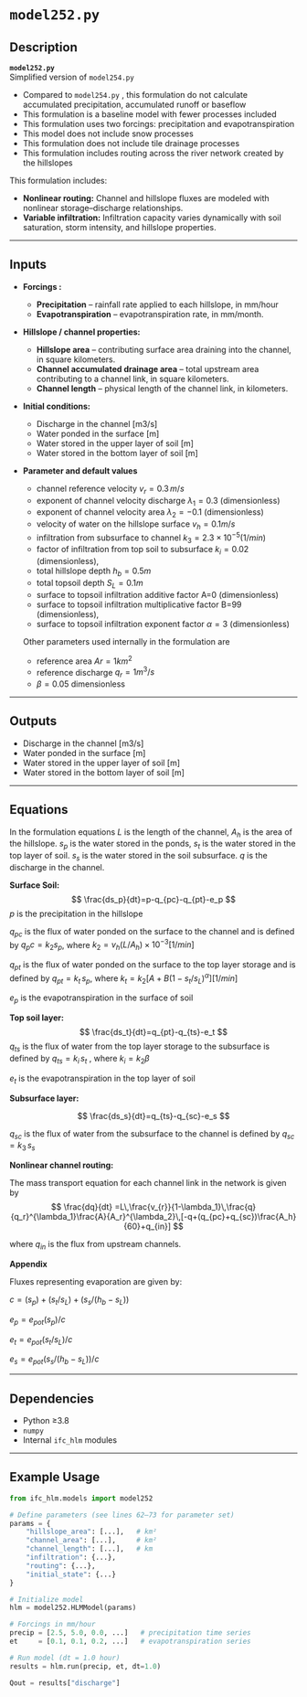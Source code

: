 # `model252.py` 

## Description
**`model252.py`**  
Simplified version of `model254.py`
- Compared to `model254.py` , this formulation do not calculate accumulated precipitation, accumulated runoff or baseflow
- This formulation is a baseline model with fewer processes included
- This formulation uses two forcings: precipitation and evapotranspiration
- This model does not include snow processes
- This formulation does not include tile drainage processes
- This formulation includes routing across the river network created by the hillslopes

This formulation includes:

- **Nonlinear routing:** Channel and hillslope fluxes are modeled with nonlinear storage–discharge relationships.  
- **Variable infiltration:** Infiltration capacity varies dynamically with soil saturation, storm intensity, and hillslope properties.  

---

## Inputs

- **Forcings :**
  - **Precipitation** – rainfall rate applied to each hillslope, in mm/hour  
  - **Evapotranspiration** – evapotranspiration rate, in mm/month.  

- **Hillslope / channel properties:**
  - **Hillslope area** – contributing surface area draining into the channel, in square kilometers.
  - **Channel accumulated drainage area** – total upstream area contributing to a channel link, in square kilometers.  
  - **Channel length** – physical length of the channel link, in kilometers.  

- **Initial conditions:**
  - Discharge in the channel [m3/s]  
  - Water ponded in the surface [m]
  - Water stored in the upper layer of soil [m]
  - Water stored in the bottom layer of soil [m]   

- **Parameter and default values**

    - channel reference velocity $v_r=0.3\,m/s$
    -  exponent of channel velocity discharge $\lambda_1=0.3$  (dimensionless)
    -  exponent of channel velocity area $\lambda_2=-0.1$  (dimensionless)
    - velocity of water on the hillslope surface $v_h=0.1m/s$
    - infiltration from subsurface to channel $k_3=2.3\times10^{-5}(1/min)$
    - factor of infiltration from top soil to subsurface $k_i=0.02$ (dimensionless),
    - total hillslope depth $h_b=0.5m$
    - total topsoil depth $S_L = 0.1m$
    - surface to topsoil infiltration additive factor A=0 (dimensionless)
    - surface to topsoil infiltration multiplicative factor B=99 (dimensionless),
    - surface to topsoil infiltration exponent factor $\alpha=3$ (dimensionless)

    Other parameters used internally in the formulation are
    - reference area $Ar=1km^2$
    - reference discharge $q_r=1m^3/s$ 
    - $\beta=0.05$ dimensionless
  

---

## Outputs

- Discharge in the channel [m3/s]  
- Water ponded in the surface [m]
- Water stored in the upper layer of soil [m]
- Water stored in the bottom layer of soil [m] 

---

## Equations
In the formulation equations $L$ is the length of the channel, $A_h$ is the area of the hillslope. $s_p$ is the water stored in the ponds, $s_t$ is the water stored in the top layer of soil. $s_s$ is the water stored in the soil subsurface. $q$ is the discharge in the channel. 

**Surface Soil:**
$$
\frac{ds_p}{dt}=p-q_{pc}-q_{pt}-e_p
$$
$p$ is the precipitation in the hillslope


$q_{pc}$ is the flux of water ponded on the surface to the channel and is defined by $q_pc = k_2s_p$, where $k_2=v_h(L/A_h) ×10^{-3}[1/min]$

 $q_{pt}$ is the flux of water ponded on the surface to the top layer storage and is defined by $q_{pt} = k_t\,s_p$, where $k_t=k_2 [A+B(1-s_t/s_L )^\alpha ][1/min]$

$e_p$ is the evapotranspiration in the surface of soil

**Top soil layer:**
$$
\frac{ds_t}{dt}=q_{pt}-q_{ts}-e_t
$$
$q_{ts}$ is the flux of water from the top layer storage to the subsurface is defined by $q_{ts} = k_i\,s_t$ , where $k_i=k_2\beta$

$e_t$ is the evapotranspiration in the top layer of soil


**Subsurface layer:**
   
$$
\frac{ds_s}{dt}=q_{ts}-q_{sc}-e_s
$$

 $q_{sc}$ is the flux of water from the subsurface to the channel is defined by $q_{sc} = k_3\,s_s$   

**Nonlinear channel routing:**

The mass transport equation for each channel link in the network is given by
$$
   \frac{dq}{dt} =L\,\frac{v_{r}}{1-\lambda_1}\,\frac{q}{q_r}^{\lambda_1}\frac{A}{A_r}^{\lambda_2}\,[-q+(q_{pc}+q_{sc})\frac{A_h}{60}+q_{in}] 
$$

where $q_{in}$ is the flux from upstream channels.
 
  
**Appendix**

Fluxes representing evaporation are given by:

$c =(s_p)+(s_t/s_L)+(s_s/(h_b-s_L))$

$e_p=e_{pot}(s_p)/c$

$e_t=e_{pot}(s_t/s_L)/c$

$e_s=e_{pot}(s_s/(h_b-s_L))/c$



---

## Dependencies

- Python ≥3.8  
- `numpy`  
- Internal `ifc_hlm` modules  

---

## Example Usage

```python
from ifc_hlm.models import model252

# Define parameters (see lines 62–73 for parameter set)
params = {
    "hillslope_area": [...],   # km²
    "channel_area": [...],     # km²
    "channel_length": [...],   # km
    "infiltration": {...},
    "routing": {...},
    "initial_state": {...}
}

# Initialize model
hlm = model252.HLMModel(params)

# Forcings in mm/hour
precip = [2.5, 5.0, 0.0, ...]   # precipitation time series
et     = [0.1, 0.1, 0.2, ...]   # evapotranspiration series

# Run model (dt = 1.0 hour)
results = hlm.run(precip, et, dt=1.0)

Qout = results["discharge"]
```


